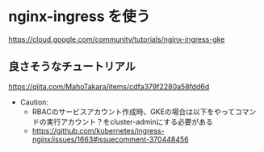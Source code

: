 # nginx-ingress を使う

https://cloud.google.com/community/tutorials/nginx-ingress-gke

## 良さそうなチュートリアル

https://qiita.com/MahoTakara/items/cdfa379f2280a58fdd6d

- Caution:
    - RBACのサービスアカウント作成時、GKEの場合は以下をやってコマンドの実行アカウント？をcluster-adminにする必要がある
    - https://github.com/kubernetes/ingress-nginx/issues/1663#issuecomment-370448456
